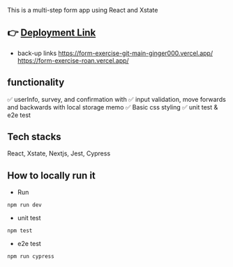 This is a multi-step form app using React and Xstate

## 👉 [Deployment Link](https://form-exercise-git-main-ginger000.vercel.app/)
- back-up links
  https://form-exercise-git-main-ginger000.vercel.app/
  https://form-exercise-roan.vercel.app/

## functionality
✅ userInfo, survey, and confirmation  with 
✅ input validation, move forwards and backwards with local storage memo
✅ Basic css styling
✅ unit test & e2e test

## Tech stacks
React, Xstate, Nextjs, Jest, Cypress

## How to locally run it
  - Run 
  ```
  npm run dev
  ```
  - unit test

  ```
  npm test
  ```

  - e2e test
  ```
  npm run cypress
  ```


